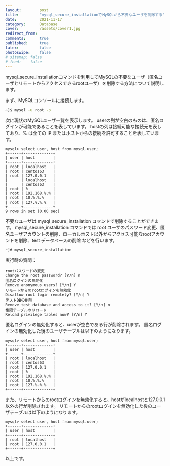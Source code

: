 ```yaml
---
layout:        post
title:         "mysql_secure_installationでMySQLから不要なユーザを削除する"
date:          2021-11-17
category:      Database
cover:         /assets/cover1.jpg
redirect_from:
comments:      true
published:     true
latex:         false
photoswipe:    false
# sitemap: false
# feed:    false
---
```


mysql_secure_installationコマンドを利用してMySQLの不要なユーザ（匿名ユーザとリモートからアクセスできるrootユーザ）を削除する方法について説明します。

まず、MySQLコンソールに接続します。
```bash
~]$ mysql -u root -p
```

次に現状のMySQLユーザ一覧を表示します。
userの列が空白のものは、匿名ログインが可能であることを表しています。
hostの列は接続可能な接続元を表しており、% は全ての IP またはホストからの接続を許可することを表しています。
```
mysql> select user, host from mysql.user;
+------+-------------+
| user | host        |
+------+-------------+
| root | localhost   |
| root | centos63    |
| root | 127.0.0.1   |
|      | localhost   |
|      | centos63    |
| root | %           |
| root | 192.168.%.% |
| root | 10.%.%.%    |
| root | 127.%.%.%   |
+------+-------------+
9 rows in set (0.00 sec)
```

不要なユーザは mysql_secure_installation コマンドで削除することができます。
mysql_secure_installation コマンドでは root ユーザのパスワード変更、匿名ユーザアカウントの削除、ローカルホスト以外からアクセス可能なrootアカウントを削除、test データベースの削除 などを行います。
```bash
~]# mysql_secure_installation
```
実行時の質問：
```
rootパスワードの変更
Change the root password? [Y/n] n
匿名ログインの無効化
Remove anonymous users? [Y/n] Y
リモートからのrootログインを無効化
Disallow root login remotely? [Y/n] Y
テストDBの削除
Remove test database and access to it? [Y/n] n
権限テーブルのリロード
Reload privilege tables now? [Y/n] Y
```

匿名ログインの無効化すると、userが空白である行が削除されます。
匿名ログインの無効化した後のユーザテーブルは以下のようになります。
```
mysql> select user, host from mysql.user;
+------+-------------+
| user | host        |
+------+-------------+
| root | localhost   |
| root | centos63    |
| root | 127.0.0.1   |
| root | %           |
| root | 192.168.%.% |
| root | 10.%.%.%    |
| root | 127.%.%.%   |
+------+-------------+
```
また、リモートからのrootログインを無効化すると、hostがlocalhostと127.0.0.1以外の行が削除されます。
リモートからのrootログインを無効化した後のユーザテーブルは以下のようになります。
```
mysql> select user, host from mysql.user;
+------+-------------+
| user | host        |
+------+-------------+
| root | localhost   |
| root | 127.0.0.1   |
+------+-------------+
```
以上です。

